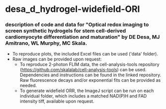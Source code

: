 # desa_d_hydrogel-widefield-ORI
### description of code and data for "Optical redox imaging to screen synthetic hydrogels for stem cell-derived cardiomyocyte differentiation and maturation" by DE Desa, MJ Amitrano, WL Murphy, MC Skala.

* To reproduce plots, the included Excel files can be used ('data' folder).
* Raw images can be provided upon request:
  * To reproduce 2-photon FLIM data, the cell-analysis-tools repository (https://github.com/skalalab/cell-analysis-tools) can be used. Dependencies and instructions can be found in the linked repository. Raw fluorescence decays and/or exponential fits can be provided as needed.
  * To generate widefield ORR, the ImageJ script can be run on each individual folder, which includes a matched NAD(P)H and FAD intensity tiff, available upon request.
